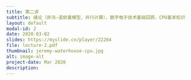 ```yaml
---
title: 第二讲
subtitle: 绪论（非冯-诺依曼模型、并行计算），数字电子技术基础回顾，CPU基本知识
layout: default
modal-id: 2
date: 2020-03-02
slides: https://myslide.cn/player/22264
file: lecture-2.pdf
thumbnail: jeremy-waterhouse-cpu.jpg
alt: image-alt
project-date: Mar 2020
description:
---
```

